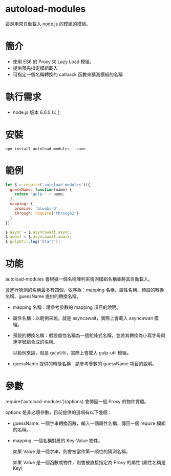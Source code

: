 # autoload-modules
這是用來自動載入 node.js 的模組的模組。

# 簡介
- 使用 ES6 的 Proxy 來 Lazy Load 模組。
- 提供預先指定模組載入
- 可指定一個名稱轉換的 callback 函數來猜測模組的名稱

# 執行需求
- node.js 版本 6.0.0 以上

# 安裝
```Shell
npm install autoload-modules --save
```

# 範例
```JavaScript
let $ = require('autoload-modules')({
  guessName: function(name) {
    return 'gulp-' + name;
  },
  mapping: {
    promise: 'bluebird',
    through: require('through2')
  }
});

$.async = $.asyncawait.async;
$.await = $.asyncawait.await;
$.gulpUtil.log('Start');
```

# 功能
autoload-modules 會根據一個名稱陣列來猜測模組名稱並將其自動載入。

會進行猜測的名稱最多有四個，依序為：mapping 名稱、屬性名稱、預設的轉換名稱、guessName 提供的轉換名稱。

- mapping 名稱：請參考參數的 mapping 項目的說明。
- 屬性名稱：以範例來說，就是 asyncawait，實際上會載入 asyncawait 模組。
- 預設的轉換名稱：假設屬性名稱為一個駝峰式名稱，並將其轉換為小寫字母與連字號組合成的名稱。

  以範例來說，就是 gulpUtil，實際上會載入 gulp-util 模組。
- guessName 提供的轉換名稱：請參考參數的 guessName 項目的說明。

# 參數
require('autoload-modules')(options) 會傳回一個 Proxy 的物件實體。

options 是非必填參數，目前提供的選項有以下幾個：

- guessName: 一個字串轉換函數，輸入一個屬性名稱，傳回一個 require 模組的名稱。

- mapping: 一個名稱對應的 Key-Value 物件。

  如果 Value 是一個字串，則會被當作第一順位的猜測名稱。

  如果 Value 是一個函數或物件，則會被直接指定為 Proxy 的屬性 (屬性名稱是 Key)




